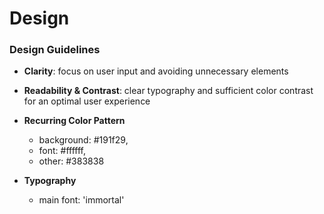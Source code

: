 # Design

### Design Guidelines
- **Clarity**: focus on user input and avoiding unnecessary elements
- **Readability & Contrast**: clear typography and sufficient color contrast for an optimal user experience

- **Recurring Color Pattern**
    - background: #191f29,
    - font: #ffffff,
    - other: #383838

- **Typography**
    - main font: 'immortal'
